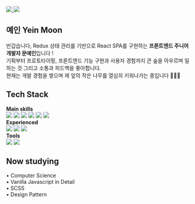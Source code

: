<section>
  <a href="https://yeindianamoon.notion.site/Programming-d29cb7eff9594c4fac14dfc892753a7a">
    <img src="https://img.shields.io/badge/StudyLog-7D929E?style=flat-square"/>
  </a>
  <a href="https://devlog-of-yein.tistory.com">
    <img src="https://img.shields.io/badge/Blog-7D929E?style=flat-square"/>
  </a>
  <h1>예인 Yein Moon</h1>
  <p>반갑습니다, Redux 상태 관리를 기반으로 React SPA를 구현하는 <b>프론트엔드 주니어 개발자 문예인</b>입니다 ! <br /> 
    기획부터 프로토타이핑, 프론트엔드 기능 구현과 사용자 경험까지 큰 숲을 아우르며 일하는 것 그리고 소통과 피드백을 좋아합니다. <br />
    현재는 개발 경험을 쌓으며 제 앞의 작은 나무를 열심히 키워나가는 중입니다 👩🏽‍💻
  </p>
</section>

<section>
  <h2> Tech Stack </h2>
  <div><b> Main skills </b></div>
  <img src="https://img.shields.io/badge/React-61DAFB?style=flat-square&logo=React&logoColor=white"/>
  <img src="https://img.shields.io/badge/Redux-764ABC?style=flat-square&logo=Redux&logoColor=white"/>
  <img src="https://img.shields.io/badge/Javascript-F7DF1E?style=flat-square&logo=Javascript&logoColor=white"/>
  <img src="https://img.shields.io/badge/HTML5-E34F26?style=flat-square&logo=HTML5&logoColor=white"/>
  <img src="https://img.shields.io/badge/CSS-1572B6?style=flat-square&logo=css3&logoColor=white"/>
  <img src="https://img.shields.io/badge/styled_components-DB7093?style=flat-square&logo=styled-components&logoColor=white"/>
  
  <br />
  <div><b> Experienced </b></div>
  <img src="https://img.shields.io/badge/Node.js-339933?style=flat-square&logo=Node.js&logoColor=white"/>
  <img src="https://img.shields.io/badge/MySQL-4479A1?style=flat-square&logo=MySQL&logoColor=white"/>
  <img src="https://img.shields.io/badge/AWS-232F3E?style=flat-square&logo=AmazonAWS&logoColor=white"/>
  
  <br />
  <div><b> Tools </b></div>
  <img src="https://img.shields.io/badge/Git-F05032?style=flat-square&logo=Git&logoColor=white"/>
  <img src="https://img.shields.io/badge/Figma-F24E1E?style=flat-square&logo=Figma&logoColor=white"/>

<h2> Now studying </h2>
  <p>
    • Computer Science <br /> 
    • Vanilla Javascript in Detail <br/> 
    • SCSS <br/> 
    • Design Pattern
  </p>
<section>
